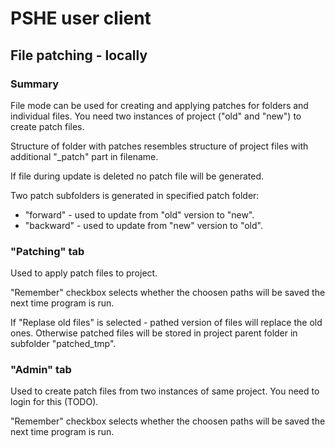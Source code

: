 # PSHE user client

## File patching - locally

### Summary

File mode can be used for creating and applying patches for folders and individual files. You need two instances of project ("old" and "new") to create patch files.

Structure of folder with patches resembles structure of project files with additional "_patch" part in filename.

If file during update is deleted no patch file will be generated.

Two patch subfolders is generated in specified patch folder:

- "forward" - used to update from "old" version to "new".
- "backward" - used to update from "new" version to "old".

### "Patching" tab

Used to apply patch files to project.

"Remember" checkbox selects whether the choosen paths will be saved the next time program is run.

If "Replase old files" is selected - pathed version of files will replace the old ones. Otherwise patched files will be stored in project parent folder in subfolder "patched_tmp".

### "Admin" tab

Used to create patch files from two instances of same project. You need to login for this (TODO).

"Remember" checkbox selects whether the choosen paths will be saved the next time program is run.
